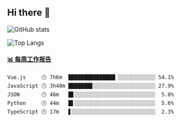 ## Hi there 👋

![GitHub stats](https://github-readme-stats.orilight.top/api?username=orilights)

![Top Langs](https://github-readme-stats.orilight.top/api/top-langs/?username=orilights&layout=compact)

<!-- waka-box start -->
#### <a href="https://gist.github.com/92c8d5b388768c10efcba86e82b7c4fb" target="_blank">📊 每周工作报告</a>
```text
Vue.js     🕓 7h6m  ███████████████▏░░░░░░░░░░░░ 54.1%
JavaScript 🕓 3h40m ███████▊░░░░░░░░░░░░░░░░░░░░ 27.9%
JSON       🕓 46m   █▋░░░░░░░░░░░░░░░░░░░░░░░░░░  5.8%
Python     🕓 44m   █▌░░░░░░░░░░░░░░░░░░░░░░░░░░  5.6%
TypeScript 🕓 17m   ▋░░░░░░░░░░░░░░░░░░░░░░░░░░░  2.3%
```
<!-- Powered by https://github.com/journey-ad/waka-box-go . -->
<!-- waka-box end -->

